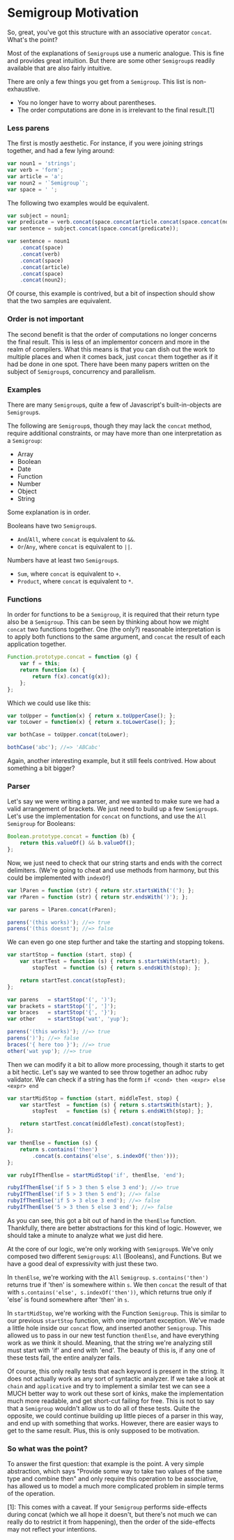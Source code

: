 # Semigroup Motivation

So, great, you've got this structure with an associative operator `concat`.
What's the point?

Most of the explanations of `Semigroup`s use a numeric analogue.
This is fine and provides great intuition.
But there are some other `Semigroup`s readily available that are also fairly intuitive.

There are only a few things you get from a `Semigroup`. This list is non-exhaustive.

* You no longer have to worry about parentheses.
* The order computations are done in is irrelevant to the final result.[1]

### Less parens

The first is mostly aesthetic.
For instance, if you were joining strings together, and had a few lying around:

```javascript
var noun1 = 'strings';
var verb = 'form';
var article = 'a';
var noun2 = '`Semigroup`';
var space = ' ';
```

The following two examples would be equivalent.

```javascript
var subject = noun1;
var predicate = verb.concat(space.concat(article.concat(space.concat(noun2))));
var sentence = subject.concat(space.concat(predicate));
```

```javascript
var sentence = noun1
    .concat(space)
    .concat(verb)
    .concat(space)
    .concat(article)
    .concat(space)
    .concat(noun2);
```

Of course, this example is contrived, but a bit of inspection should show that the two samples are equivalent.

### Order is not important

The second benefit is that the order of computations no longer concerns the final result.
This is less of an implementor concern and more in the realm of compilers.
What this means is that you can dish out the work to multiple places and when it comes back, just `concat` them together as if it had be done in one spot.
There have been many papers written on the subject of `Semigroup`s, concurrency and parallelism.

### Examples

There are many `Semigroup`s, quite a few of Javascript's built-in-objects are `Semigroup`s.

The following are `Semigroup`s, though they may lack the `concat` method, require additional constraints, or may have more than one interpretation as a `Semigroup`:

* Array
* Boolean
* Date
* Function
* Number
* Object
* String

Some explanation is in order.

Booleans have two `Semigroup`s.

* `And`/`All`, where `concat` is equivalent to `&&`.
* `Or`/`Any`, where `concat` is equivalent to `||`.

Numbers have at least two `Semigroup`s.

* `Sum`, where `concat` is equivalent to `+`.
* `Product`, where `concat` is equivalent to `*`.

### Functions

In order for functions to be a `Semigroup`, it is required that their return type also be a `Semigroup`.
This can be seen by thinking about how we might `concat` two functions together.
One (the only?) reasonable interpretation is to apply both functions to the same argument, and `concat` the result of each application together.

```javascript
Function.prototype.concat = function (g) {
    var f = this;
    return function (x) {
        return f(x).concat(g(x));
    };
};
```

Which we could use like this:

```javascript
var toUpper = function(x) { return x.toUpperCase(); };
var toLower = function(x) { return x.toLowerCase(); };

var bothCase = toUpper.concat(toLower);

bothCase('abc'); //=> 'ABCabc'
```

Again, another interesting example, but it still feels contrived.
How about something a bit bigger?

### Parser

Let's say we were writing a parser, and we wanted to make sure we had a valid arrangement of brackets.
We just need to build up a few `Semigroup`s.
Let's use the implementation for `concat` on functions, and use the `All` `Semigroup` for Booleans:

```javascript
Boolean.prototype.concat = function (b) {
    return this.valueOf() && b.valueOf();
};
```

Now, we just need to check that our string starts and ends with the correct delimiters.
(We're going to cheat and use methods from harmony, but this could be implemented with `indexOf`)

```javascript
var lParen = function (str) { return str.startsWith('('); };
var rParen = function (str) { return str.endsWith(')'); };

var parens = lParen.concat(rParen);

parens('(this works)'); //=> true
parens('(this doesnt'); //=> false
```

We can even go one step further and take the starting and stopping tokens.

```javascript
var startStop = function (start, stop) {
    var startTest = function (s) { return s.startsWith(start); },
        stopTest  = function (s) { return s.endsWith(stop); };

    return startTest.concat(stopTest);
};

var parens   = startStop('(', ')');
var brackets = startStop('[', ']');
var braces   = startStop('{', '}');
var other    = startStop('wat', 'yup');

parens('(this works)'); //=> true
parens(')'); //=> false
braces('{ here too }'); //=> true
other('wat yup'); //=> true
```
Then we can modify it a bit to allow more processing, though it starts to get a bit hectic.
Let's say we wanted to see throw together an adhoc ruby validator.
We can check if a string has the form `if <cond> then <expr> else <expr> end`

```javascript
var startMidStop = function (start, middleTest, stop) {
    var startTest  = function (s) { return s.startsWith(start); },
        stopTest   = function (s) { return s.endsWith(stop); };

    return startTest.concat(middleTest).concat(stopTest);
};

var thenElse = function (s) {
    return s.contains('then')
        .concat(s.contains('else', s.indexOf('then')));
};

var rubyIfThenElse = startMidStop('if', thenElse, 'end');

rubyIfThenElse('if 5 > 3 then 5 else 3 end'); //=> true
rubyIfThenElse('if 5 > 3 then 5 end'); //=> false
rubyIfThenElse('if 5 > 3 else 3 end'); //=> false
rubyIfThenElse('5 > 3 then 5 else 3 end'); //=> false
```

As you can see, this got a bit out of hand in the `thenElse` function.
Thankfully, there are better abstractions for this kind of logic.
However, we should take a minute to analyze what we just did here.

At the core of our logic, we're only working with `Semigroup`s.
We've only composed two different `Semigroup`s: `All` (Booleans), and Functions.
But we have a good deal of expressivity with just these two.

In `thenElse`, we're working with the `All` `Semigroup`.
`s.contains('then')` returns true if 'then' is somewhere within `s`.
We then `concat` the result of that with `s.contains('else', s.indexOf('then'))`, which returns true only if 'else' is found somewhere after 'then' in `s`.

In `startMidStop`, we're working with the Function `Semigroup`.
This is similar to our previous `startStop` function, with one important exception.
We've made a little hole inside our `concat` flow, and inserted another `Semigroup`.
This allowed us to pass in our new test function `thenElse`, and have everything work as we think it should.
Meaning, that the string we're analyzing still must start with 'if' and end with 'end'.
The beauty of this is, if any one of these tests fail, the entire analyzer fails.

Of course, this only really tests that each keyword is present in the string.
It does not actually work as any sort of syntactic analyzer.
If we take a look at `chain` and `applicative` and try to implement a similar test we can see a MUCH better way to work out these sort of kinks, make the implementation much more readable, and get short-cut failing for free.
This is not to say that a `Semigroup` wouldn't allow us to do all of these tests.
Quite the opposite, we could continue building up little pieces of a parser in this way, and end up with something that works.
However, there are easier ways to get to the same result.
Plus, this is only supposed to be motivation.

### So what was the point?

To answer the first question: that example is the point. A very simple abstraction, which says "Provide some way to take two values of the same type and combine then" and only require this operation to be associative, has allowed us to model a much more complicated problem in simple terms of the operation.

[1]: This comes with a caveat.
If your `Semigroup` performs side-effects during concat (which we all hope it doesn't, but there's not much we can really do to restrict it from happening), then the order of the side-effects may not reflect your intentions.
